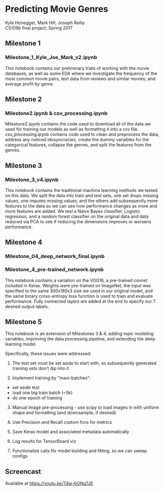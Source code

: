 # Predicting Movie Genres

Kyle Honegger, Mark Hill, Joseph Reilly <br>
CS109b final project, Spring 2017

## Milestone 1
### Milestone_1_Kyle_Joe_Mark_v2.ipynb

This notebook contains our preliminary trials of working with the movie databases, as well as some EDA where we investigate the frequency of the most common movie pairs, text data from reviews and similar movies, and average profit by genre.

## Milestone 2
### Milestone2.ipynb & csv_processing.ipynb

Milestone2.ipynb contains the code used to download all of the data we used for training our models as well as formatting it into a csv file. csv_processing.ipynb contains code used to clean and preprocess the data, address any noticed idosyncracies, create the dummy variables for the categorical features, collapse the genres, and split the features from the genres.

## Milestone 3
### Milestone_3_v4.ipynb

This notebook contains the traditional machine learning methods we tested on this data. We split the data into train and test sets, one set drops missing values, one imputes missing values, and the others add subsequently more features to the data so we can see how performance changes as more and more features are added. We test a Naive Bayes classifier, Logistic regression, and a random forest classifier on the original data and data reduced via PCA to see if reducing the dimensions improves or worsens performance.

## Milestone 4
### Milestone_04_deep_network_final.ipynb


### Milestone_4_pre-trained_network.ipynb

This notebook contains a variation on the VGG16, a pre-trained covnet included in Keras. Weights were pre-trained on ImageNet, the input was specified to the same 300x185x3 size we used in our original model, and the same binary cross-entropy loss function is used to train and evaluate performance. Fully connected layers are added at the end to specify our 7 desired output labels.

## Milestone 5

This notebook is an extension of Milestones 3 & 4, adding topic modeling variables, improving the data processing pipeline, and extending the deep learning model.

Specifically, these issues were addressed:

1. The test set must be set aside to start with, so subsequently generated training sets don't dip into it   
            
2. Implement training by "maxi-batches": 
 - set aside test
 - load one big train batch (~5k)
 - do one epoch of training
    
3. Manual image pre-processing - use scipy to load images in with uniform shape and formatting (and downsample, if desired)
        
4. Use Precision and Recall custom fcns for metrics
    
5. Save Keras model and associated metadata automatically
    
6. Log results for TensorBoard viz
    
7. Functionalize calls for model building and fitting, so we can sweep configs

## Screencast

Available at https://youtu.be/T4w-bONg7JE
